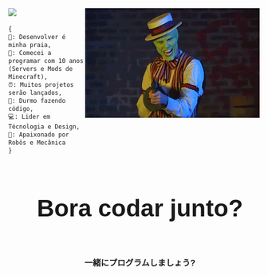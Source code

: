 <!--x axis divider-->
<img src="/assets/images/horizontal-divider-gradient.gif">

<picture> 
<img src="./img/gifs-do-mascara-1.gif" align="right" width="350">
</a>
</picture>

```text
{
🌴: Desenvolver é minha praia,
🏢: Comecei a programar com 10 anos (Servers e Mods de Minecraft),
⏰: Muitos projetos serão lançados,  
🌙: Durmo fazendo código,
💻: Lider em Técnologia e Design,
🦾: Apaixonado por Robôs e Mecânica
}
```


<div id="user-content-toc">
  <ul align="center">
    <h1 style="display: inline-block; font-size:48px; font-family:Sans-serif;">Bora codar junto?</h1>
  </ul>
  
  <ul align="center">
    <h3 style="display: inline-block; size: 48px; font-family:Sans-serif;">一緒にプログラムしましょう?</h3>
  </ul>
</div>
